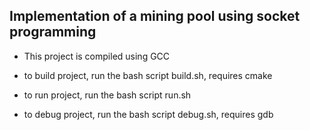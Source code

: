 ## Implementation of a mining pool using socket programming

- This project is compiled using GCC

- to build project, run the bash script build.sh, requires cmake

- to run project, run the bash script run.sh

- to debug project, run the bash script debug.sh, requires gdb
